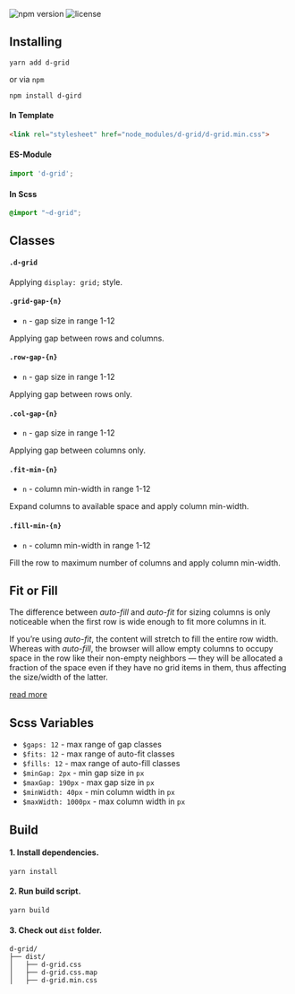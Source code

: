 ![npm version](https://badge.fury.io/js/d-grid.svg)
![license](https://img.shields.io/badge/license-mit-blue.svg)

## Installing

```
yarn add d-grid
```
or via `npm`
```
npm install d-gird
```

#### In Template

```html
<link rel="stylesheet" href="node_modules/d-grid/d-grid.min.css">
```

#### ES-Module

```javascript
import 'd-grid';
```

#### In Scss

```scss
@import "~d-grid";
```

## Classes

#### `.d-grid`

Applying `display: grid;` style.

#### `.grid-gap-{n}`

- `n` - gap size in range 1-12  

Applying gap between rows and columns.

#### `.row-gap-{n}`

- `n` - gap size in range 1-12  

Applying gap between rows only.

#### `.col-gap-{n}`

- `n` - gap size in range 1-12 

Applying gap between columns only.

#### `.fit-min-{n}`

- `n` - column min-width in range 1-12 

Expand columns to available space and apply column min-width.


#### `.fill-min-{n}`

- `n` - column min-width in range 1-12 

Fill the row to maximum number of columns and apply column min-width.

## Fit or Fill

The difference between *auto-fill* and *auto-fit* for sizing columns is only noticeable when the first row is wide enough to fit more columns in it.

If you’re using *auto-fit*, the content will stretch to fill the entire row width. Whereas with *auto-fill*, the browser will allow empty columns to occupy space in the row like their non-empty neighbors — they will be allocated a fraction of the space even if they have no grid items in them, thus affecting the size/width of the latter.

[read more](https://css-tricks.com/auto-sizing-columns-css-grid-auto-fill-vs-auto-fit/)

## Scss Variables

- `$gaps: 12` - max range of gap classes
- `$fits: 12` - max range of auto-fit classes
- `$fills: 12` - max range of auto-fill classes
- `$minGap: 2px` - min gap size in `px`
- `$maxGap: 190px` - max gap size in `px`
- `$minWidth: 40px` - min column width in `px`
- `$maxWidth: 1000px` - max column width in `px`

## Build

#### 1. Install dependencies.

```
yarn install
```

#### 2. Run build script.

```
yarn build
```

#### 3. Check out `dist` folder.

```text
d-grid/
├── dist/
│   ├── d-grid.css
│   ├── d-grid.css.map
│   ├── d-grid.min.css
```

